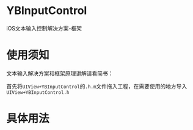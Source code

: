 # YBInputControl
iOS文本输入控制解决方案-框架

使用须知
====

文本输入解决方案和框架原理讲解请看简书：

首先将`UIView+YBInputControl`的`.h.m`文件拖入工程，在需要使用的地方导入`UIView+YBInputControl.h`



具体用法
====


